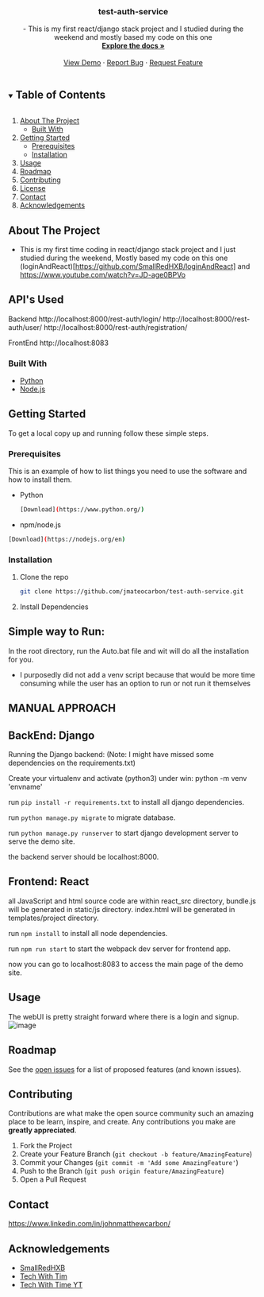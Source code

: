 <!--
*** Thanks for checking out the Best-README-Template. If you have a suggestion
*** that would make this better, please fork the repo and create a pull request
*** or simply open an issue with the tag "enhancement".
*** Thanks again! Now go create something AMAZING! :D
***
***
***
*** To avoid retyping too much info. Do a search and replace for the following:
*** github_username, repo_name, twitter_handle, email, project_title, project_description
-->



<!-- PROJECT SHIELDS -->
<!--
*** I'm using markdown "reference style" links for readability.
*** Reference links are enclosed in brackets [ ] instead of parentheses ( ).
*** See the bottom of this document for the declaration of the reference variables
*** for contributors-url, forks-url, etc. This is an optional, concise syntax you may use.
*** https://www.markdownguide.org/basic-syntax/#reference-style-links
-->



<!-- PROJECT LOGO -->
<br />
<p align="center">
  <h3 align="center">test-auth-service</h3>

  <p align="center">
    - This is my first react/django stack project and I studied during the weekend and mostly based my code on this one 
    <br />
    <a href="https://github.com/github_username/repo_name"><strong>Explore the docs »</strong></a>
    <br />
    <br />
    <a href="https://github.com/github_username/repo_name">View Demo</a>
    ·
    <a href="https://github.com/github_username/repo_name/issues">Report Bug</a>
    ·
    <a href="https://github.com/github_username/repo_name/issues">Request Feature</a>
  </p>
</p>


<!-- TABLE OF CONTENTS -->
<details open="open">
  <summary><h2 style="display: inline-block">Table of Contents</h2></summary>
  <ol>
    <li>
      <a href="#about-the-project">About The Project</a>
      <ul>
        <li><a href="#built-with">Built With</a></li>
      </ul>
    </li>
    <li>
      <a href="#getting-started">Getting Started</a>
      <ul>
        <li><a href="#prerequisites">Prerequisites</a></li>
        <li><a href="#installation">Installation</a></li>
      </ul>
    </li>
    <li><a href="#usage">Usage</a></li>
    <li><a href="#roadmap">Roadmap</a></li>
    <li><a href="#contributing">Contributing</a></li>
    <li><a href="#license">License</a></li>
    <li><a href="#contact">Contact</a></li>
    <li><a href="#acknowledgements">Acknowledgements</a></li>
  </ol>
</details>



<!-- ABOUT THE PROJECT -->
## About The Project

- This is my first time coding in react/django stack project and I just studied during the weekend, Mostly based my code on this one 
(loginAndReact)[https://github.com/SmallRedHXB/loginAndReact] and https://www.youtube.com/watch?v=JD-age0BPVo

## API's Used
Backend
http://localhost:8000/rest-auth/login/
http://localhost:8000/rest-auth/user/
http://localhost:8000/rest-auth/registration/

FrontEnd
http://localhost:8083

### Built With

* [Python](https://www.python.org/)
* [Node.js](https://nodejs.org/en)

<!-- GETTING STARTED -->
## Getting Started

To get a local copy up and running follow these simple steps.

### Prerequisites

This is an example of how to list things you need to use the software and how to install them.
* Python
  ```sh
  [Download](https://www.python.org/)
  ```
 * npm/node.js
  ```sh
  [Download](https://nodejs.org/en)
  ``` 

### Installation

1. Clone the repo
   ```sh
   git clone https://github.com/jmateocarbon/test-auth-service.git
   ```
2. Install Dependencies

## Simple way to Run:
In the root directory, run the Auto.bat file and wit will do all the installation for you. 
  - I purposedly did not add a venv script because that would be more time consuming while the user has an option to run or not run it themselves

## MANUAL APPROACH

## BackEnd: Django
Running the Django backend: (Note: I might have missed some dependencies on the requirements.txt)

Create your virtualenv and activate (python3) 
under win: python -m venv 'envname'

run `pip install -r requirements.txt` to install all django dependencies.

run `python manage.py migrate` to migrate database.

run `python manage.py runserver` to start django development server to serve the demo site.

the backend server should be localhost:8000.

## Frontend: React

all JavaScript and html source code are within react_src directory, bundle.js will be generated in 
static/js directory. index.html will be generated in templates/project directory.

run `npm install` to install all node dependencies.

run `npm run start` to start the webpack dev server for frontend app.

now you can go to localhost:8083 to access the main page of the demo site.


## Usage

The webUI is pretty straight forward where there is a login and signup.
![image](https://user-images.githubusercontent.com/51006392/127263971-95ce8d81-40c4-4181-9bb2-3370ea8f7fc8.png)



<!-- ROADMAP -->
## Roadmap
See the [open issues](https://github.com/jmateocarbon/test-auth-service/issues) for a list of proposed features (and known issues).

<!-- CONTRIBUTING -->
## Contributing

Contributions are what make the open source community such an amazing place to be learn, inspire, and create. Any contributions you make are **greatly appreciated**.

1. Fork the Project
2. Create your Feature Branch (`git checkout -b feature/AmazingFeature`)
3. Commit your Changes (`git commit -m 'Add some AmazingFeature'`)
4. Push to the Branch (`git push origin feature/AmazingFeature`)
5. Open a Pull Request


<!-- CONTACT -->
## Contact
https://www.linkedin.com/in/johnmatthewcarbon/
<!-- ACKNOWLEDGEMENTS -->
## Acknowledgements

* [SmallRedHXB](https://github.com/SmallRedHXB/loginAndReact)
* [Tech With Tim](https://github.com/techwithtim/Music-Controller-Web-App-Tutoria)
* [Tech With Time YT](https://www.youtube.com/watch?v=JD-age0BPVo&t=309s)
